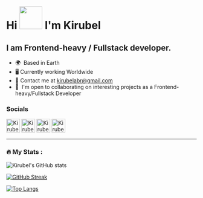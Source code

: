 
Hi <img src="https://media.tenor.com/SNL9_xhZl9oAAAAj/waving-hand-joypixels.gif" width="60" height="60" /> I'm Kirubel 
========================================================================================================================================

I am Frontend-heavy / Fullstack developer.
---------------------------------------

* 🌍    Based in Earth
* 🖥️    Currently working Worldwide
* 💬    Contact me at [kirubelabr@gmail.com](mailto:kirubelabr@gmail.com)
* 🤝    I'm open to collaborating on interesting projects as a Frontend-heavy/Fullstack Developer

### Socials


<p align="left">
  <a href="https://www.linkedin.com/in/kirubel-abera-77a70273/" target="_blank" rel="noreferrer"><img src="https://seeklogo.com/images/L/linkedin-icon-logo-05B2880899-seeklogo.com.png" width="36" height="36" alt="Kirubel - LinkedIn" /></a>
  <a href="https://stackoverflow.com/users/6810539/kirubel" target="_blank" rel="noreferrer"><img src="https://seeklogo.com/images/S/stackoverflow-logo-31EF274B60-seeklogo.com.png" width="36" height="36" alt="Kirubel - Stackoverflow" /></a>
  <a href="https://twitter.com/kirubel_c" target="_blank" rel="noreferrer"><img src="https://seeklogo.com/images/T/twitter-icon-circle-blue-logo-94339974C6-seeklogo.com.png" width="36" height="36" alt="Kirubel - Twitter" /></a>
  <a href="https://github.com/Kirubelabr" target="_blank" rel="noreferrer"><img src="https://seeklogo.com/images/G/github-colored-logo-FDDF6EB1F0-seeklogo.com.png" width="36" height="36" alt="Kirubel - Github" /></a>
</p>

---

### :fire: My Stats :

![Kirubel's GitHub stats](https://github-readme-stats.vercel.app/api?username=Kirubelabr&theme=transparent&show_icons=true)

[![GitHub Streak](http://github-readme-streak-stats.herokuapp.com?user=Kirubelabr&theme=dark&background=000000)](https://git.io/streak-stats)

[![Top Langs](https://github-readme-stats.vercel.app/api/top-langs/?username=Kirubelabr&layout=compact&theme=vision-friendly-dark)](https://github.com/anuraghazra/github-readme-stats)

